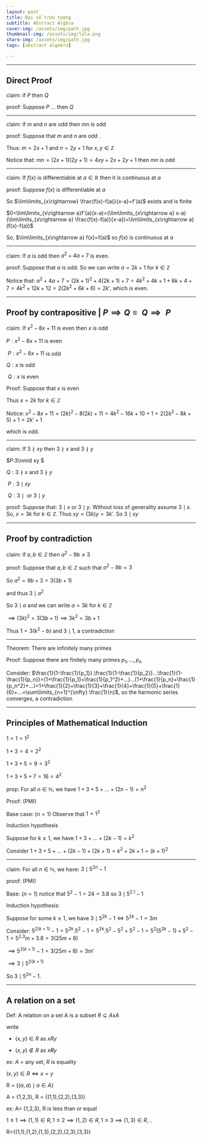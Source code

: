 ```yaml
---
layout: post
title: Đại số trừu tượng 
subtitle: Abstract Algbra
cover-img: /assets/img/path.jpg
thumbnail-img: /assets/img/lala.png
share-img: /assets/img/path.jpg
tags: [abstract algebra]

---
```



<style TYPE="text/css">
code.has-jax {font: inherit; font-size: 100%; background: inherit; border: inherit;}
</style>
<script type="text/x-mathjax-config">
MathJax.Hub.Config({
    tex2jax: {
        inlineMath: [['$','$'], ['\\(','\\)']],
        skipTags: ['script', 'noscript', 'style', 'textarea', 'pre'] // removed 'code' entry
    }
});
MathJax.Hub.Queue(function() {
    var all = MathJax.Hub.getAllJax(), i;
    for(i = 0; i < all.length; i += 1) {
        all[i].SourceElement().parentNode.className += ' has-jax';
    }
});
</script>
<script type="text/javascript" src="https://cdnjs.cloudflare.com/ajax/libs/mathjax/2.7.4/MathJax.js?config=TeX-AMS_HTML-full"></script>

----------------

## Direct Proof

claim: if $P$ then $Q$

proof: Suppose $P$ ... then $Q$

------------------

claim: if $m$ and $n$ are odd then $mn$ is odd

proof: Suppose that $m$ and $n$ are odd . 

Thus: $m=2x+1$ and $n=2y+1$ for $x,y\in \mathbb{Z}$

Notice that: $mn=(2x+1)(2y+1) = 4xy+2x+2y+1$ then $mn$ is odd 

----------------------

claim: If $f(x)$ is differentiable at $a\in \mathbb{R}$ then it is continuous at $a$

proof: Suppose $f(x)$ is differentiable at $a$ 

So $\lim\limits_{x\rightarrow} \frac{f(x)-f(a)}{x-a}=f'(a)$ exists and is finite

$0=\lim\limits_{x\rightarrow a}f'(a)(x-a)=(\lim\limits_{x\rightarrow a} x-a)(\lim\limits_{x\rightarrow a} \frac{f(x)-f(a)}{x-a})=\lim\limits_{x\rightarrow a} (f(x)-f(a))$

So, $\lim\limits_{x\rightarrow a} f(x)=f(a)$ so $f(x)$ is continuous at $a$

-----------------------

claim: If $a$ is odd then $a^2+4a+7$ is even.

proof: Suppose that $a$ is odd. So we can write $a=2k+1$ for $k\in \mathbb{Z}$

Notice that: $a^2+4a+7=(2k+1)^2+4(2k+1)+7=4k^2+4k+1+8k+4+7=4k^2+12k+12=2(2k^2+6k+6)=2k'$, which is even.

-----------------------

## Proof by contrapositive  | $P\implies Q \equiv \text{~}Q \implies\text{~}P$

claim: If $x^2-8x+11$ is even then $x$ is odd

$P:x^2-8x+11$ is even

$\text{~}P: x^2-8x+11$ is odd

$Q: x$ is odd

$\text{~}Q: x$ is even

Proof: Suppose that $x$ is even 

Thus $x=2k$ for $k\in \mathbb{Z}$

Notice: $x^2-8x+11=(2k)^2-8(2k)+11=4k^2-16k+10+1=2(2k^2-8k+5)+1=2k'+1$

which is odd. 


------------------------

claim: If 	$3\nmid xy$ then $3 \nmid x$ and $3 \nmid y$

$P:3\nmid xy $

$Q:3\nmid x\text{ and } 3\nmid y$

$\text{~}P:3\mid xy$

$\text{~}Q:3\mid \text{ or } 3\mid y$ 

proof: Suppose that: $3\mid x \text{ or }3\mid y$. Without loss of generality assume $3\mid x$. So, $x=3k$ for $k\in \mathbb{Z}$. Thus $xy=(3k)y=3k'$. So $3 \mid xy$

----------------------------

## Proof by contradiction

claim: if $a,b\in \mathbb{Z}$ then $a^2-9b\ne 3$

proof: Suppose that $a,b\in \mathbb{Z}$ such that $a^2-9b=3$

So $a^2=9b+3=3(3b+1)$

and thus $3\mid a^2$

So $3\mid a$ and we can write $a=3k$ for $k\in \mathbb{Z}$ 

$\implies (3k)^2=3(3b+1)\implies 3k^2=3b+1$

Thus $1=3(k^2-b)$ and $3\mid 1$, a contradiction

-----------------------------

Theorem: There are infinitely many primes

Proof: Suppose there are finitely many primes $p_1,...,p_n$

Consider: $\frac{1}{1-\frac{1}{p_1}}.\frac{1}{1-\frac{1}{p_2}}...\frac{1}{1-\frac{1}{p_n}}=(1+\frac{1}{p_1}+\frac{1}{p_1^2}+...)...(1+\frac{1}{p_n}+\frac{1}{p_n^2}+...)=1+\frac{1}{2}+\frac{1}{3}+\frac{1}{4}+\frac{1}{5}+\frac{1}{6}+...=\sum\limits_{n=1}^{\infty} \frac{1}{n}$, so the harmonic series converges, a contradiction

------------------------------

## Principles of Mathematical Induction 

$1=1=1^2$

$1+3=4=2^2$

$1+3+5=9=3^2$

$1+3+5+7=16=4^2$

prop: For all $n\in \mathbb{N}$, we have $1+3+5+...+(2n-1)=n^2$

Proof: (PMI)

Base case: $(n=1)$ Observe that $1=1^2$

Induction hypothesis

Suppose for $k\ge 1$, we have $1+3+...+(2k-1)=k^2$

Consider $1+3+5+...+(2k-1)+(2k+1)=k^2+2k+1 = (k+1)^2$

-------------------------------------

claim: For all $n\in \mathbb{N}$, we have: $3\mid 5^{2n}-1$

proof: (PMI)

Base: $(n=1)$ notice that $5^2-1=24=3.8$ so $3\mid 5^{2.1}-1$ 

Induction hypothesis: 

Suppose for some $k\ge 1$, we have $3\mid 5^{2k}-1 \iff 5^{2k}-1=3m$

Consider: $5^{2(k+1)}-1=5^{2k}.5^{2}-1=5^{2k}.5^{2}-5^2+5^2-1=5^2(5^{2k}-1)+5^2-1=5^2.3m+3.8=3(25m+8)$

$\implies 5^{2(k+1)}-1=3(25m+8)=3m'$

$\implies 3\mid 5^{2(k+1)}$

So $3\mid 5^{2n}-1$.

--------------------------------------------

## A relation on a set

Def: A relation on a set A is a subset $R\subseteq A\text{x} A$

write 

 - $(x,y)\in R$ as $xRy$

 - $(x,y)\notin R$ as $x\not R y$ 

 ex: $A$ = any set, $R$ is equality 

 $(x,y)\in R\iff x=y$

 R = {$(a,a)\mid a\in A$}

 A = {1,2,3}, R = {(1,1),(2,2),(3,3)}

 ex: A= {1,2,3}, R is less than or equal

 $1\le 1\implies (1,1)\in R,1\le 2\implies (1,2)\in R,1\le 3\implies (1,3)\in R,..$

 R={(1,1),(1,2),(1,3),(2,2),(2,3),(3,3)}



